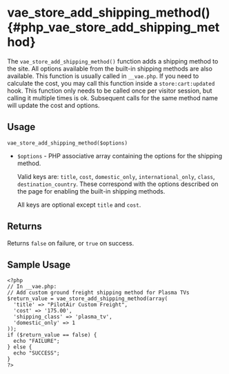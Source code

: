 # vae\_store\_add\_shipping\_method() {#php_vae_store_add_shipping_method}

The `vae_store_add_shipping_method()` function adds a shipping method to
the site. All options available from the built-in shipping methods are
also available. This function is usually called in `__vae.php`. If you
need to calculate the cost, you may call this function inside a
`store:cart:updated` hook. This function only needs to be called once
per visitor session, but calling it multiple times is ok. Subsequent
calls for the same method name will update the cost and options.

## Usage

`vae_store_add_shipping_method($options)`

-   `$options` - PHP associative array containing the options for the
    shipping method.

    Valid keys are: `title`, `cost`, `domestic_only`,
    `international_only`, `class`, `destination_country`. These
    correspond with the options described on the page for enabling the
    built-in shipping methods.

    All keys are optional except `title` and `cost`.

## Returns

Returns `false` on failure, or `true` on success.

## Sample Usage

    <?php
    // In __vae.php:
    // Add custom ground freight shipping method for Plasma TVs
    $return_value = vae_store_add_shipping_method(array(
      'title' => "PilotAir Custom Freight",
      'cost' => '175.00',
      'shipping_class' => 'plasma_tv',
      'domestic_only' => 1
    )); 
    if ($return_value == false) {
      echo "FAILURE";
    } else {
      echo "SUCCESS";
    }
    ?>
